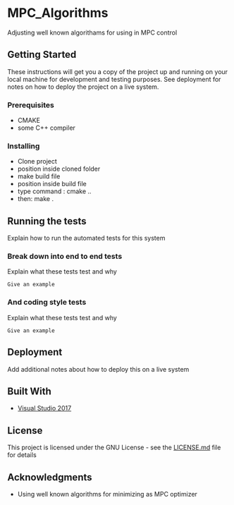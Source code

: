 # MPC_Algorithms

Adjusting well known algorithams for using in MPC control

## Getting Started

These instructions will get you a copy of the project up and running on your local machine for development and testing purposes. See deployment for notes on how to deploy the project on a live system.


### Prerequisites

* CMAKE
* some C++ compiler

### Installing

  * Clone project
  * position inside cloned folder
  * make build file
  * position inside build file
  * type command : cmake ..
  * then: make .

## Running the tests

Explain how to run the automated tests for this system

### Break down into end to end tests

Explain what these tests test and why

```
Give an example
```

### And coding style tests

Explain what these tests test and why

```
Give an example
```

## Deployment

Add additional notes about how to deploy this on a live system

## Built With

* [Visual Studio 2017](https://visualstudio.microsoft.com/downloads/) 


## License

This project is licensed under the GNU License - see the [LICENSE.md](LICENSE.md) file for details

## Acknowledgments

* Using well known algorithms for minimizing as MPC optimizer
